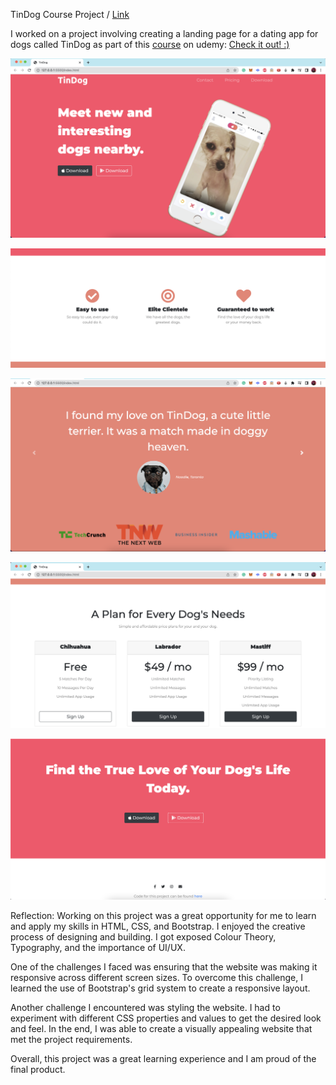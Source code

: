 TinDog Course Project / [Link](https://sufyanmun.github.io/TinDog/)

I worked on a project involving creating a landing page for a dating app for dogs called TinDog as part of this [course](https://www.udemy.com/course/the-complete-web-development-bootcamp/) on udemy: [Check it out! :)](https://sufyanmun.github.io/TinDog/)

![](https://github.com/sufyanmun/TinDog/blob/main/Screenshots/View1.png)

![](https://github.com/sufyanmun/TinDog/blob/main/Screenshots/View2.png)

![](https://github.com/sufyanmun/TinDog/blob/main/Screenshots/View3.png)

![](https://github.com/sufyanmun/TinDog/blob/main/Screenshots/View4.png)

![](https://github.com/sufyanmun/TinDog/blob/main/Screenshots/View5.png)

Reflection: Working on this project was a great opportunity for me to learn and apply my skills in HTML, CSS, and Bootstrap. I enjoyed the creative process of designing and building. I got exposed Colour Theory, Typography, and the importance of UI/UX. 

One of the challenges I faced was ensuring that the website was making it responsive across different screen sizes. To overcome this challenge, I learned the use of Bootstrap's grid system to create a responsive layout.

Another challenge I encountered was styling the website. I had to experiment with different CSS properties and values to get the desired look and feel. In the end, I was able to create a visually appealing website that met the project requirements.

Overall, this project was a great learning experience and I am proud of the final product.
